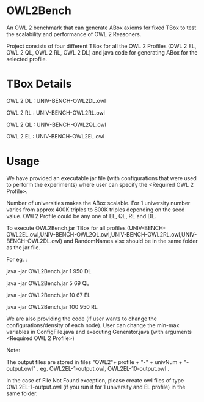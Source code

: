 # OWL2Bench
An OWL 2 benchmark that can generate ABox axioms for fixed TBox to test the scalability and performance of OWL 2 Reasoners.

Project consists of four different TBox for all the OWL 2 Profiles (OWL 2 EL, OWL 2 QL, OWL 2 RL, OWL 2 DL) and java code for generating ABox for the selected profile. 

# TBox Details

OWL 2 DL : UNIV-BENCH-OWL2DL.owl

OWL 2 RL : UNIV-BENCH-OWL2RL.owl

OWL 2 QL : UNIV-BENCH-OWL2QL.owl

OWL 2 EL : UNIV-BENCH-OWL2EL.owl

# Usage

We have provided an executable jar file (with configurations that were used to perform the experiments) where user can specify the <Number of Universities> <Seed> <Required OWL 2 Profile>. 
           
Number of universities makes the ABox scalable. For 1 university number varies from approx 400K triples to 800K triples depending on the seed value. OWl 2 Profile could be any one of EL, QL, RL and DL.         

To execute OWL2Bench.jar TBox for all profiles (UNIV-BENCH-OWL2EL.owl,UNIV-BENCH-OWL2QL.owl,UNIV-BENCH-OWL2RL.owl,UNIV-BENCH-OWL2DL.owl) and RandomNames.xlsx should be in the same folder as the jar file.

For eg. : 

java -jar OWL2Bench.jar 1 950 DL 

java -jar OWL2Bench.jar 5 69 QL

java -jar OWL2Bench.jar 10 67 EL

java -jar OWL2Bench.jar 100 950 RL

We are also providing the code (if user wants to change the configurations/density of each node). User can change the min-max variables in ConfigFile.java and executing Generator.java (with arguments <Number of Universities> <Seed> <Required OWL 2 Profile>)
           
Note: 

The output files are stored in files "OWL2"+ profile + "-" + univNum + "-output.owl" . eg. OWL2EL-1-output.owl, OWL2EL-10-output.owl . 

In the case of File Not Found exception, please create owl files of type OWL2EL-1-output.owl (if you run it for 1 university and EL profile) in the same folder.


           
